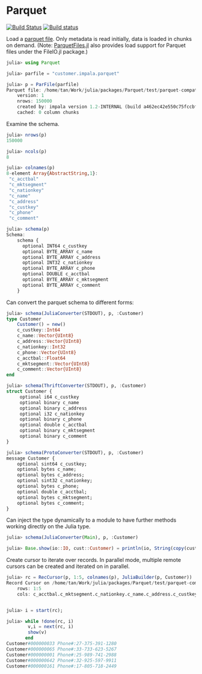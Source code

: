 # Parquet

[![Build Status](https://travis-ci.org/JuliaIO/Parquet.jl.svg?branch=master)](https://travis-ci.org/JuliaIO/Parquet.jl)
[![Build status](https://ci.appveyor.com/api/projects/status/vrqg01w2sj3mfk3d/branch/master?svg=true)](https://ci.appveyor.com/project/tanmaykm/parquet-jl/branch/master)

Load a [parquet file](https://en.wikipedia.org/wiki/Apache_Parquet). Only metadata is read initially, data is loaded in chunks on demand. (Note: [ParquetFiles.jl](https://github.com/queryverse/ParquetFiles.jl) also provides load support for Parquet files under the FileIO.jl package.)

````julia
julia> using Parquet

julia> parfile = "customer.impala.parquet"

julia> p = ParFile(parfile)
Parquet file: /home/tan/Work/julia/packages/Parquet/test/parquet-compatibility/parquet-testdata/impala/1.1.1-SNAPPY/customer.impala.parquet
    version: 1
    nrows: 150000
    created by: impala version 1.2-INTERNAL (build a462ec42e550c75fccbff98c720f37f3ee9d55a3)
    cached: 0 column chunks
````

Examine the schema.

````julia
julia> nrows(p)
150000

julia> ncols(p)
8

julia> colnames(p)
8-element Array{AbstractString,1}:
 "c_acctbal"   
 "c_mktsegment"
 "c_nationkey" 
 "c_name"      
 "c_address"   
 "c_custkey"   
 "c_phone"     
 "c_comment"   

julia> schema(p)
Schema:
    schema {
      optional INT64 c_custkey
      optional BYTE_ARRAY c_name
      optional BYTE_ARRAY c_address
      optional INT32 c_nationkey
      optional BYTE_ARRAY c_phone
      optional DOUBLE c_acctbal
      optional BYTE_ARRAY c_mktsegment
      optional BYTE_ARRAY c_comment
    }
````

Can convert the parquet schema to different forms:

````julia
julia> schema(JuliaConverter(STDOUT), p, :Customer)
type Customer
    Customer() = new()
    c_custkey::Int64
    c_name::Vector{UInt8}
    c_address::Vector{UInt8}
    c_nationkey::Int32
    c_phone::Vector{UInt8}
    c_acctbal::Float64
    c_mktsegment::Vector{UInt8}
    c_comment::Vector{UInt8}
end

julia> schema(ThriftConverter(STDOUT), p, :Customer)
struct Customer {
     optional i64 c_custkey
     optional binary c_name
     optional binary c_address
     optional i32 c_nationkey
     optional binary c_phone
     optional double c_acctbal
     optional binary c_mktsegment
     optional binary c_comment
}

julia> schema(ProtoConverter(STDOUT), p, :Customer)
message Customer {
    optional sint64 c_custkey;
    optional bytes c_name;
    optional bytes c_address;
    optional sint32 c_nationkey;
    optional bytes c_phone;
    optional double c_acctbal;
    optional bytes c_mktsegment;
    optional bytes c_comment;
}
````

Can inject the type dynamically to a module to have further methods working directly on the Julia type.

````julia
julia> schema(JuliaConverter(Main), p, :Customer)

julia> Base.show(io::IO, cust::Customer) = println(io, String(copy(cust.c_name)), " Phone#:", String(copy(cust.c_phone)))
````

Create cursor to iterate over records. In parallel mode, multiple remote cursors can be created and iterated on in parallel.

````julia
julia> rc = RecCursor(p, 1:5, colnames(p), JuliaBuilder(p, Customer))
Record Cursor on /home/tan/Work/julia/packages/Parquet/test/parquet-compatibility/parquet-testdata/impala/1.1.1-SNAPPY/customer.impala.parquet
    rows: 1:5
    cols: c_acctbal.c_mktsegment.c_nationkey.c_name.c_address.c_custkey.c_phone.c_comment


julia> i = start(rc);

julia> while !done(rc, i)
        v,i = next(rc, i)
        show(v)
       end
Customer#000000033 Phone#:27-375-391-1280
Customer#000000065 Phone#:33-733-623-5267
Customer#000000001 Phone#:25-989-741-2988
Customer#000000642 Phone#:32-925-597-9911
Customer#000000161 Phone#:17-805-718-2449

````

